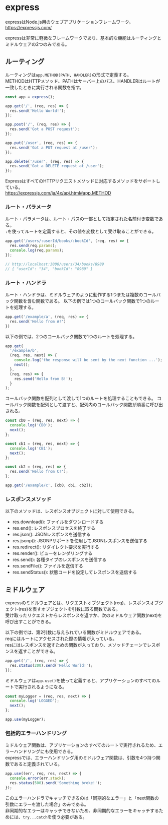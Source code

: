 # express

expressはNode.js用のウェブアプリケーションフレームワーク。  
https://expressjs.com/

expressは非常に軽微なフレームワークであり、基本的な機能はルーティングとミドルウェアの2つのみである。

## ルーティング

ルーティングは`app.METHOD(PATH, HANDLER)`の形式で定義する。  
METHODはHTTPメソッド、PATHはサーバー上のパス、HANDLERはルートが一致したときに実行される関数を指す。

```typescript
const app = express();

app.get('/', (req, res) => {
  res.send('Hello World!');
});

app.post('/', (req, res) => {
  res.send('Got a POST request');
});

app.put('/user', (req, res) => {
  res.send('Got a PUT request at /user');
});

app.delete('/user', (req, res) => {
  res.send('Got a DELETE request at /user');
});
```

ExpressはすべてのHTTPリクエストメソッドに対応するメソッドをサポートしている。  
https://expressjs.com/ja/4x/api.html#app.METHOD

### ルート・パラメータ

ルート・パラメータは、ルート・パスの一部として指定された名前付き変数である。  
`:`を使ってルートを定義すると、その値を変数として受け取ることができる。

```typescript
app.get('/users/:userId/books/:bookId', (req, res) => {
  res.send(req.params);
  console.log(req.params);
});

// http://localhost:3000/users/34/books/8989
// { "userId": "34", "bookId": "8989" }
```

### ルート・ハンドラ

ルート・ハンドラは、ミドルウェアのように動作する1つまたは複数のコールバック関数を含む関数である。
以下の例では1つのコールバック関数で1つのルートを処理する。

```typescript
app.get('/example/a', (req, res) => {
  res.send('Hello from A!')
})
```

以下の例では、2つのコールバック関数で1つのルートを処理する。

```typescript
app.get(
  '/example/b',
  (req, res, next) => {
    console.log('the response will be sent by the next function ...');
    next();
  },
  (req, res) => {
    res.send('Hello from B!');
  }
);
```

コールバック関数を配列として渡して1つのルートを処理することもできる。
コールバック関数を配列として渡すと、配列内のコールバック関数が順番に呼び出される。

```typescript
const cb0 = (req, res, next) => {
  console.log('CB0');
  next();
};

const cb1 = (req, res, next) => {
  console.log('CB1');
  next();
};

const cb2 = (req, res) => {
  res.send('Hello from C!');
};

app.get('/example/c', [cb0, cb1, cb2]);
```

### レスポンスメソッド

以下のメソッドは、レスポンスオブジェクトに対して使用できる。

- res.download(): ファイルをダウンロードする
- res.end(): レスポンスプロセスを終了する
- res.json(): JSONレスポンスを送信する
- res.jsonp(): JSONPサポートを使用してJSONレスポンスを送信する
- res.redirect(): リダイレクト要求を実行する
- res.render(): ビューをレンダリングする
- res.send(): 各種タイプのレスポンスを送信する
- res.sendFile(): ファイルを送信する
- res.sendStatus(): 状態コードを設定してレスポンスを送信する

## ミドルウェア

expressのミドルウェアとは、リクエストオブジェクト(req)、レスポンスオブジェクト(res)を表すオブジェクトを引数に取る関数である。  
受け取ったリクエストからレスポンスを返すか、次のミドルウェア関数(next)を呼び出すことができる。

以下の例では、第2引数に与えられている関数がミドルウェアである。  
reqにはルートにアクセスされた際の情報が入っている。  
resにはレスポンスを返すための関数が入っており、メソッドチェーンでレスポンスを返すことができる。

```typescript
app.get('/', (req, res) => {
  res.status(200).send('Hello World!');
});
```

ミドルウェアは`app.use()`を使って定義すると、アプリケーションのすべてのルートで実行されるようになる。

```typescript
const myLogger = (req, res, next) => {
  console.log('LOGGED');
  next();
};

app.use(myLogger);
```

### 包括的エラーハンドリング

ミドルウェア関数は、アプリケーションのすべてのルートで実行されるため、エラーハンドリングにも使用できる。  
expressでは、エラーハンドリング用のミドルウェア関数は、引数を4つ持つ関数であると定義されている。

```typescript
app.use((err, req, res, next) => {
  console.error(err.stack);
  res.status(500).send('Something broke!');
});
```

このエラーハンドラでキャッチできるのは「同期的なエラー」と「next関数の引数にエラーを渡した場合」のみである。  
非同期的なエラーはキャッチできないため、非同期的なエラーをキャッチするためには、`try...catch`を使う必要がある。

